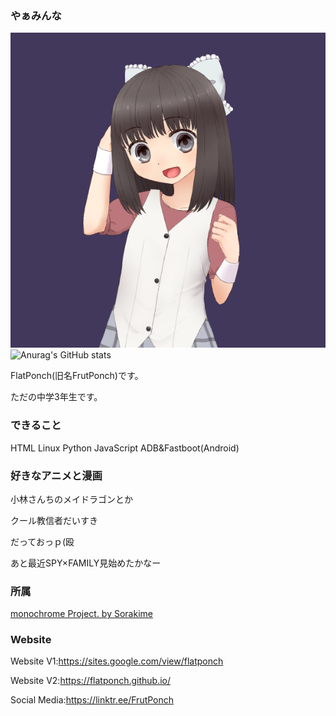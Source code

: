 ### やぁみんな
![icon](https://github.com/FlatPonch/FlatPonch/blob/main/images/FRUPON.png?raw=true)
![Anurag's GitHub stats](https://github-readme-stats.vercel.app/api?username=flatponch&theme=dark&show_icons=true)

FlatPonch(旧名FrutPonch)です。

ただの中学3年生です。

### できること
HTML Linux Python JavaScript ADB&Fastboot(Android)

### 好きなアニメと漫画
小林さんちのメイドラゴンとか

クール教信者だいすき

だっておっｐ(殴

あと最近SPY×FAMILY見始めたかなー

### 所属
[monochrome Project. by Sorakime](https://sorakime.github.io/mncr/)


### Website
Website V1:https://sites.google.com/view/flatponch

Website V2:https://flatponch.github.io/

Social Media:https://linktr.ee/FrutPonch

<!--
FlatPonch(旧名FrutPonch)について
上に書いてあるだろ

歴史:

- 2008年1月16日 俺が生まれる
- ちっちゃいころに机の角に右眉毛を擦る　それ以来眉毛が生えてこなくなった
- 2015年にWiiUを買ってもらってスプラにはまった
- 2017年にSwitchを買ってもらって(発売した年月に買ったので苦戦した)スプラ2にはまった
- 何年くらいかわからないけど初めてPCを買ってもらった(DELL製)　今はたまに使ってる(最初はWindows 10が入ってるけど今はWindows 11)
- 2020年に中学に入学　この頃からロリコンになった
- 2021年ぐらいに小林さんちのメイドラゴンにはまる
- 現在はガジェ界隈にいながらソフトウェア開発とかしてる(Twitterなどでは公開しない)　ゲームもしている(主にVR)
-->
